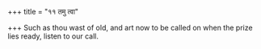 +++
title = "११ तमु त्वा"

+++
Such as thou wast of old, and art now to be called on when the prize  
     lies ready, listen to our call.